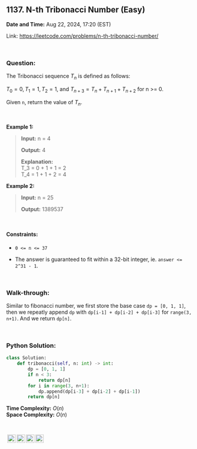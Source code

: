 ## 1137. N-th Tribonacci Number (Easy)
**Date and Time:** Aug 22, 2024, 17:20 (EST)

Link: https://leetcode.com/problems/n-th-tribonacci-number/

<br>

### Question:
The Tribonacci sequence $T_n$ is defined as follows: 

$T_0 = 0, T_1 = 1, T_2 = 1$, and $T_{n+3} = T_n + T_{n+1} + T_{n+2}$ for n >= 0.

Given `n`, return the value of $T_n$.

<br>

**Example 1:**
> **Input:** n = 4
> 
> **Output:** 4
>
> **Explanation:** <br>
> T_3 = 0 + 1 + 1 = 2 <br>
> T_4 = 1 + 1 + 2 = 4 <br>

**Example 2:**
> **Input:** n = 25
> 
> **Output:** 1389537

<br>

#### Constraints:
* `0 <= n <= 37`

* The answer is guaranteed to fit within a 32-bit integer, ie. `answer <= 2^31 - 1`.

<br>

### Walk-through: 
Similar to fibonacci number, we first store the base case `dp = [0, 1, 1]`, then we repeatly append `dp` with `dp[i-1] + dp[i-2] + dp[i-3]` for `range(3, n+1)`. And we return `dp[n]`.

<br>

### Python Solution:
```python
class Solution:
    def tribonacci(self, n: int) -> int:
        dp = [0, 1, 1]
        if n < 3:
            return dp[n]
        for i in range(3, n+1):
            dp.append(dp[i-3] + dp[i-2] + dp[i-1])
        return dp[n]
```
**Time Complexity:** $O(n)$ <br>
**Space Complexity:** $O(n)$

<br>

<img style="height:22px!important;margin-left:3px;vertical-align:text-bottom;" src="https://mirrors.creativecommons.org/presskit/icons/cc.svg?ref=chooser-v1" alt="CC BY-NC-SA" title="CC BY-NC-SA"><img style="height:22px!important;margin-left:3px;vertical-align:text-bottom;" src="https://mirrors.creativecommons.org/presskit/icons/by.svg?ref=chooser-v1" alt="BY: credit must be given to the creator" title="BY: credit must be given to the creator"><img style="height:22px!important;margin-left:3px;vertical-align:text-bottom;" src="https://mirrors.creativecommons.org/presskit/icons/nc.svg?ref=chooser-v1" alt="NC: Only noncommercial uses of the work are permitted" title="NC: Only noncommercial uses of the work are permitted"><img style="height:22px!important;margin-left:3px;vertical-align:text-bottom;" src="https://mirrors.creativecommons.org/presskit/icons/sa.svg?ref=chooser-v1" alt="SA: Adaptations must be shared under the same terms" title="SA: Adaptations must be shared under the same terms">